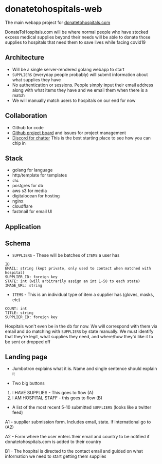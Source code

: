 # donatetohospitals-web
The main webapp project for [donatetohospitals.com](https://donatetohospitals.com)

DonateToHospitals.com will be where normal people who have stocked excess medical supplies beyond their needs will be able to donate those supplies to hospitals that need them to save lives while facing covid19

Architecture
-
- Will be a single server-rendered golang webapp to start
- `SUPPLIERS` (everyday people probably) will submit information about what supplies they have
- No authentication or sessions. People simply input their email address along with what items they have and we email them when there is a match
- We will manually match users to hospitals on our end for now

Collaboration
- 
- Github for code
- [Github project board](https://github.com/donatetohospitals/donatetohospitals-web/projects/1) and issues for project management
- [Discord for chatter](https://discord.gg/7sPZRKQ) This is the best starting place to see how you can chip in

Stack
- 
- golang for language
- http/template for templates
- `chi`
- postgres for db
- aws s3 for media
- digitalocean for hosting
- nginx
- cloudflare
- fastmail for email UI

Application
-

Schema
-
- `SUPPLIERS` - These will be batches of `ITEMS` a user has
```
ID
EMAIL: string (kept private, only used to contact when matched with hospital)
SUPPLIER_ID: foreign key
STATE: int (will arbitrarily assign an int 1-50 to each state)
IMAGE_URL: string
```
- `ITEMS` - This is an individual type of item a supplier has (gloves, masks, etc)
```
COUNT: int
TITLE: string
SUPPLIER_ID: foreign key
```

Hospitals won't even be in the db for now. We will correspond with them via email and do matching with `SUPPLIERS` by state manually. 
We must identify that they're legit, what supplies they need, and where/how they'd like it to be sent or dropped off 

Landing page
 -
- Jumbotron explains what it is. Name and single sentence should explain it

- Two big buttons
1. I HAVE SUPPLIES - This goes to flow (A)
2. I AM HOSPITAL STAFF - this goes to flow (B)

- A list of the most recent 5-10 submitted `SUPPLIERS` (looks like a twitter feed)

A1 - supplier submission form. Includes email, state. If international go to (A2)

A2 - Form where the user enters their email and country to be notified if donatetohospitals.com is 
added to their country

B1 - The hospital is directed to the contact email and guided on what information we need to start getting them supplies 